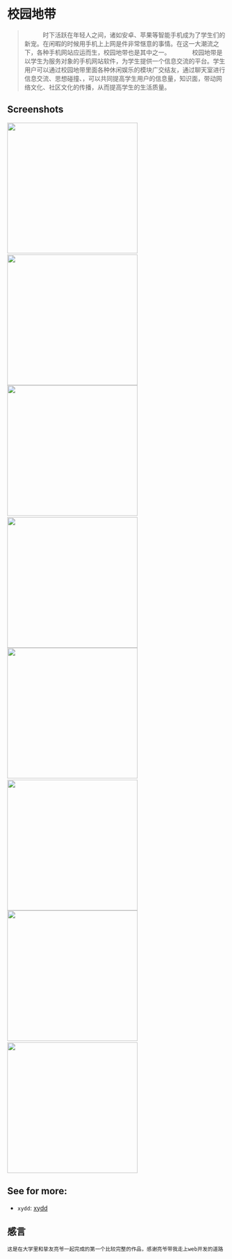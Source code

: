 # 校园地带

> 　　　时下活跃在年轻人之间，诸如安卓、苹果等智能手机成为了学生们的新宠。在闲暇的时候用手机上上网是件非常惬意的事情。在这一大潮流之下，各种手机网站应运而生，校园地带也是其中之一。
　　　
>	校园地带是以学生为服务对象的手机网站软件，为学生提供一个信息交流的平台。学生用户可以通过校园地带里面各种休闲娱乐的模块广交结友，通过聊天室进行信息交流、思想碰撞、，可以共同提高学生用户的信息量，知识面，带动网络文化、社区文化的传播，从而提高学生的生活质量。

## Screenshots

<img src="进入界面.jpg" width="300">
&nbsp;&nbsp;&nbsp;&nbsp;
<img src="注册页.jpg" width="300">

<img src="个人主页.jpg" width="300">
&nbsp;&nbsp;&nbsp;&nbsp;
<img src="地图模块页.jpg" width="300">

<img src="咖啡厅1.jpg" width="300">
&nbsp;&nbsp;&nbsp;&nbsp;
<img src="咖啡厅2.jpg" width="300">

<img src="许愿池.jpg" width="300">
&nbsp;&nbsp;&nbsp;&nbsp;
<img src="图书馆.jpg" width="300">

## See for more:

- `xydd`: [xydd](https://github.com/phrief/xydd)

## 感言

	这是在大学里和挚友亮爷一起完成的第一个比较完整的作品，感谢亮爷带我走上web开发的道路